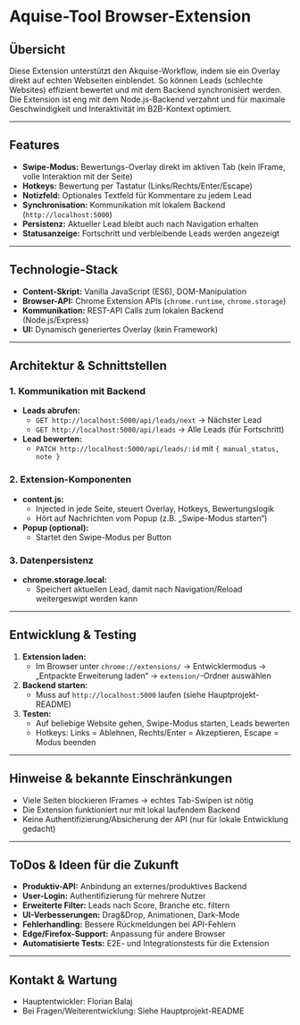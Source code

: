 # Aquise-Tool Browser-Extension

## Übersicht
Diese Extension unterstützt den Akquise-Workflow, indem sie ein Overlay direkt auf echten Webseiten einblendet. So können Leads (schlechte Websites) effizient bewertet und mit dem Backend synchronisiert werden. Die Extension ist eng mit dem Node.js-Backend verzahnt und für maximale Geschwindigkeit und Interaktivität im B2B-Kontext optimiert.

---

## Features
- **Swipe-Modus:** Bewertungs-Overlay direkt im aktiven Tab (kein IFrame, volle Interaktion mit der Seite)
- **Hotkeys:** Bewertung per Tastatur (Links/Rechts/Enter/Escape)
- **Notizfeld:** Optionales Textfeld für Kommentare zu jedem Lead
- **Synchronisation:** Kommunikation mit lokalem Backend (`http://localhost:5000`)
- **Persistenz:** Aktueller Lead bleibt auch nach Navigation erhalten
- **Statusanzeige:** Fortschritt und verbleibende Leads werden angezeigt

---

## Technologie-Stack
- **Content-Skript:** Vanilla JavaScript (ES6), DOM-Manipulation
- **Browser-API:** Chrome Extension APIs (`chrome.runtime`, `chrome.storage`)
- **Kommunikation:** REST-API Calls zum lokalen Backend (Node.js/Express)
- **UI:** Dynamisch generiertes Overlay (kein Framework)

---

## Architektur & Schnittstellen
### 1. Kommunikation mit Backend
- **Leads abrufen:**
  - `GET http://localhost:5000/api/leads/next` → Nächster Lead
  - `GET http://localhost:5000/api/leads` → Alle Leads (für Fortschritt)
- **Lead bewerten:**
  - `PATCH http://localhost:5000/api/leads/:id` mit `{ manual_status, note }`

### 2. Extension-Komponenten
- **content.js:**
  - Injected in jede Seite, steuert Overlay, Hotkeys, Bewertungslogik
  - Hört auf Nachrichten vom Popup (z.B. „Swipe-Modus starten“)
- **Popup (optional):**
  - Startet den Swipe-Modus per Button

### 3. Datenpersistenz
- **chrome.storage.local:**
  - Speichert aktuellen Lead, damit nach Navigation/Reload weitergeswipt werden kann

---

## Entwicklung & Testing
1. **Extension laden:**
   - Im Browser unter `chrome://extensions/` → Entwicklermodus → „Entpackte Erweiterung laden“ → `extension/`-Ordner auswählen
2. **Backend starten:**
   - Muss auf `http://localhost:5000` laufen (siehe Hauptprojekt-README)
3. **Testen:**
   - Auf beliebige Website gehen, Swipe-Modus starten, Leads bewerten
   - Hotkeys: Links = Ablehnen, Rechts/Enter = Akzeptieren, Escape = Modus beenden

---

## Hinweise & bekannte Einschränkungen
- Viele Seiten blockieren IFrames → echtes Tab-Swipen ist nötig
- Die Extension funktioniert nur mit lokal laufendem Backend
- Keine Authentifizierung/Absicherung der API (nur für lokale Entwicklung gedacht)

---

## ToDos & Ideen für die Zukunft
- **Produktiv-API:** Anbindung an externes/produktives Backend
- **User-Login:** Authentifizierung für mehrere Nutzer
- **Erweiterte Filter:** Leads nach Score, Branche etc. filtern
- **UI-Verbesserungen:** Drag&Drop, Animationen, Dark-Mode
- **Fehlerhandling:** Bessere Rückmeldungen bei API-Fehlern
- **Edge/Firefox-Support:** Anpassung für andere Browser
- **Automatisierte Tests:** E2E- und Integrationstests für die Extension

---

## Kontakt & Wartung
- Hauptentwickler: Florian Balaj
- Bei Fragen/Weiterentwicklung: Siehe Hauptprojekt-README 